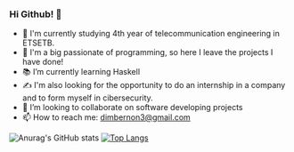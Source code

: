 ### Hi Github! 👋

- 🎒 I'm currently studying 4th year of telecommunication engineering in ETSETB. 
- 🙌 I'm a big passionate of programming, so here I leave the projects I have done!
- 📚 I’m currently learning Haskell
- ✍️ I'm also looking for the opportunity to do an internship in a company and to form myself in cibersecurity.
- 👯 I’m looking to collaborate on software developing projects
- 📫 How to reach me: dimbernon3@gmail.com


![Anurag's GitHub stats](https://github-readme-stats.vercel.app/api?username=darioic&show_icons=true&theme=gotham)       [![Top Langs](https://github-readme-stats.vercel.app/api/top-langs/?username=darioic&theme=radical)](https://github.com/darioic/github-readme-stats)

<!--
**darioic/darioic** is a ✨ _special_ ✨ repository because its `README.md` (this file) appears on your GitHub profile.

Here are some ideas to get you started:

- 🔭 I’m currently working on ...
- 🌱 I’m currently learning ...
- 👯 I’m looking to collaborate on ...
- 🤔 I’m looking for help with ...
- 💬 Ask me about ...
- 📫 How to reach me: ...
- 😄 Pronouns: ...
- ⚡ Fun fact: ...
-->
